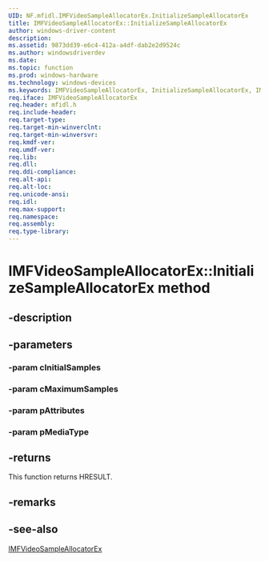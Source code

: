 ```yaml
---
UID: NF.mfidl.IMFVideoSampleAllocatorEx.InitializeSampleAllocatorEx
title: IMFVideoSampleAllocatorEx::InitializeSampleAllocatorEx
author: windows-driver-content
description: 
ms.assetid: 9873dd39-e6c4-412a-a4df-dab2e2d9524c
ms.author: windowsdriverdev
ms.date: 
ms.topic: function
ms.prod: windows-hardware
ms.technology: windows-devices
ms.keywords: IMFVideoSampleAllocatorEx, InitializeSampleAllocatorEx, IMFVideoSampleAllocatorEx::InitializeSampleAllocatorEx
req.iface: IMFVideoSampleAllocatorEx
req.header: mfidl.h
req.include-header:
req.target-type:
req.target-min-winverclnt:
req.target-min-winversvr:
req.kmdf-ver:
req.umdf-ver:
req.lib:
req.dll:
req.ddi-compliance:
req.alt-api:
req.alt-loc:
req.unicode-ansi:
req.idl:
req.max-support:
req.namespace:
req.assembly:
req.type-library:
---
```



# IMFVideoSampleAllocatorEx::InitializeSampleAllocatorEx method


## -description



## -parameters

### -param cInitialSamples

### -param cMaximumSamples

### -param pAttributes

### -param pMediaType


## -returns

This function returns HRESULT.
	

## -remarks


## -see-also

<a href= "nn-mfidl-imfvideosampleallocatorex">IMFVideoSampleAllocatorEx</a>